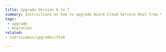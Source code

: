 ```yaml
---
title: Upgrade Version 6 to 7
summary: Instructions on how to upgrade Azure Cloud Service Host from Version 6 to 7.
tags:
 - upgrade
 - migration
related:
- nservicebus/upgrades/5to6

---
```

